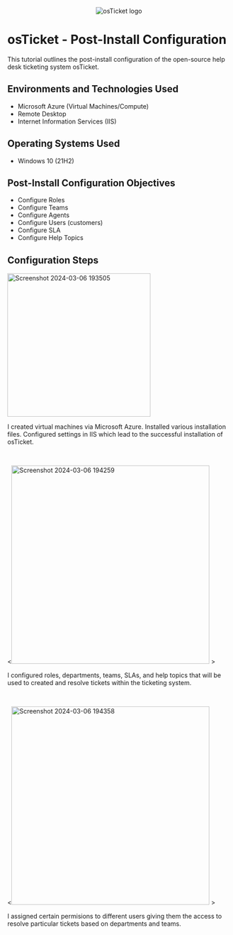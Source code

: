 <p align="center">
<img src="https://i.imgur.com/Clzj7Xs.png" alt="osTicket logo"/>
</p>

<h1>osTicket - Post-Install Configuration</h1>
This tutorial outlines the post-install configuration of the open-source help desk ticketing system osTicket.<br />



<h2>Environments and Technologies Used</h2>

- Microsoft Azure (Virtual Machines/Compute)
- Remote Desktop
- Internet Information Services (IIS)

<h2>Operating Systems Used </h2>

- Windows 10</b> (21H2)

<h2>Post-Install Configuration Objectives</h2>

- Configure Roles
- Configure Teams
- Configure Agents
- Configure Users (customers)
- Configure SLA
- Configure Help Topics

<h2>Configuration Steps</h2>
<img width="323" alt="Screenshot 2024-03-06 193505" src="https://github.com/marcusgumbs/post-install-config/assets/162270050/c3851f8e-f9c6-4b0f-99b9-867f501bce10">


</p>
<p>
I created virtual machines via Microsoft Azure. Installed various installation files. Configured settings in IIS which lead to the successful installation of osTicket.
</p>
<br />

<p>
<<img width="447" alt="Screenshot 2024-03-06 194259" src="https://github.com/marcusgumbs/post-install-config/assets/162270050/f36cf5b6-e194-4ff0-9e8a-157dcb4f914e">
>


</p>
<p>
I configured roles, departments, teams, SLAs, and help topics that will be used to created and resolve tickets within the ticketing system.
</p>
<br />

<p>
<<img width="447" alt="Screenshot 2024-03-06 194358" src="https://github.com/marcusgumbs/post-install-config/assets/162270050/266fa249-8aae-4595-91fc-0da636635a8f">
>

</p>
<p>
I assigned certain permisions to different users giving them the access to resolve particular tickets based on departments and teams.
</p>
<br />
